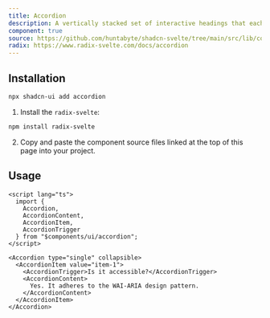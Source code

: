 ```yaml
---
title: Accordion
description: A vertically stacked set of interactive headings that each reveal a section of content.
component: true
source: https://github.com/huntabyte/shadcn-svelte/tree/main/src/lib/components/ui/accordion
radix: https://www.radix-svelte.com/docs/accordion
---
```


<script>
    import { AccordionDemo, ComponentExample, ManualInstall } from '$components/docs';
</script>

<ComponentExample src="src/lib/components/docs/examples/accordion/AccordionDemo.svelte">

<div slot="example" style="max-width: 70%; width: 100%;">
<AccordionDemo />
</div>

</ComponentExample>

## Installation

```bash
npx shadcn-ui add accordion
```

<ManualInstall>

1. Install the `radix-svelte`:

```bash
npm install radix-svelte
```

2. Copy and paste the component source files linked at the top of this page into your project.

</ManualInstall>

## Usage

```svelte
<script lang="ts">
  import {
    Accordion,
    AccordionContent,
    AccordionItem,
    AccordionTrigger
  } from "$components/ui/accordion";
</script>

<Accordion type="single" collapsible>
  <AccordionItem value="item-1">
    <AccordionTrigger>Is it accessible?</AccordionTrigger>
    <AccordionContent>
      Yes. It adheres to the WAI-ARIA design pattern.
    </AccordionContent>
  </AccordionItem>
</Accordion>
```
